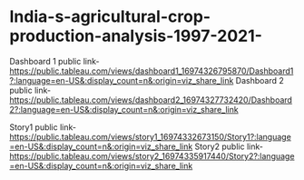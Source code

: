 # India-s-agricultural-crop-production-analysis-1997-2021-


Dashboard 1 public link-https://public.tableau.com/views/dashboard1_16974326795870/Dashboard1?:language=en-US&:display_count=n&:origin=viz_share_link
Dashboard 2 public link-https://public.tableau.com/views/dashboard2_16974327732420/Dashboard2?:language=en-US&:display_count=n&:origin=viz_share_link

Story1 public link-https://public.tableau.com/views/story1_16974332673150/Story1?:language=en-US&:display_count=n&:origin=viz_share_link
Story2 public link-https://public.tableau.com/views/story2_16974335917440/Story2?:language=en-US&:display_count=n&:origin=viz_share_link

